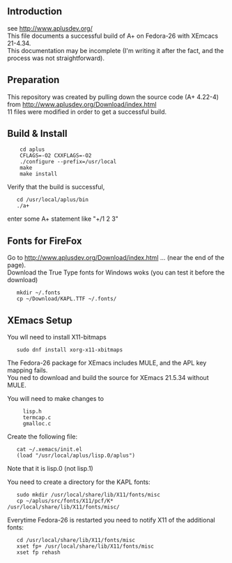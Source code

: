 
## Introduction
   see http://www.aplusdev.org/  
   This file documents a successful build of A+ on Fedora-26 with XEmcacs 21-4.34.  
   This documentation may be incomplete (I'm writing it after the fact, and the process was not straightforward).

## Preparation
   This repository was created by pulling down the source code (A+ 4.22-4) from  http://www.aplusdev.org/Download/index.html  
   11 files were modified in order to get a successful build.

## Build & Install 
``` git clone https://github.com/tavmem/aplus
    cd aplus
    CFLAGS=-O2 CXXFLAGS=-O2
    ./configure --prefix=/usr/local
    make
    make install
```
   Verify that the build is successful,
```
   cd /usr/local/aplus/bin
   ./a+
```
   enter some A+ statement like "+/1 2 3"


## Fonts for FireFox
   Go to  http://www.aplusdev.org/Download/index.html   ...  (near the end of the page).   
   Download the True Type fonts for Windows woks  (you can test it before the download)
```
   mkdir ~/.fonts
   cp ~/Download/KAPL.TTF ~/.fonts/   
```

## XEmacs Setup
   You wll need to install X11-bitmaps
```
   sudo dnf install xorg-x11-xbitmaps
```
   The Fedora-26 package for XEmacs includes MULE, and the APL key mapping fails.  
   You ned to download and build the source for XEmacs 21.5.34 without MULE.

   You will need to make changes to
```
     lisp.h
     termcap.c
     gmalloc.c
```
   Create the following file:
```
   cat ~/.xemacs/init.el
   (load "/usr/local/aplus/lisp.0/aplus")
```
   Note that it is lisp.0 (not lisp.1)

   You need to create a directory for the KAPL fonts:
```
   sudo mkdir /usr/local/share/lib/X11/fonts/misc
   cp ~/aplus/src/fonts/X11/pcf/K* /usr/local/share/lib/X11/fonts/misc/
```

   Everytime Fedora-26 is restarted you need to notify X11 of the additional fonts:
```
   cd /usr/local/share/lib/X11/fonts/misc
   xset fp+ /usr/local/share/lib/X11/fonts/misc
   xset fp rehash
```
